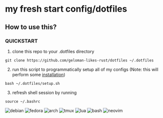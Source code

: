 # my fresh start config/dotfiles

## How to use this?

### QUICKSTART

1. clone this repo to your .dotfiles directory
```
git clone https://github.com/geloman-likes-rust/dotfiles ~/.dotfiles
```

2. run this script to programmatically setup all of my configs (Note: this will perform some [installation](install.sh))
```
bash ~/.dotfiles/setup.sh
```

3. refresh shell session by running
```
source ~/.bashrc
```


![debian](https://img.shields.io/badge/debian-D14D72?style=for-the-badge&logo=debian&logoColor=white)
![fedora](https://img.shields.io/badge/fedora-19376D?style=for-the-badge&logo=fedora&logoColor=fff)
![arch](https://img.shields.io/badge/arch-0B2447?style=for-the-badge&logo=archlinux&logoColor=19A7CE)
![tmux](https://img.shields.io/badge/tmux-393646?style=for-the-badge&logo=tmux&logoColor=fff)
![lua](https://img.shields.io/badge/lua-62CDFF?style=for-the-badge&logo=lua&logoColor=19376D)
![bash](https://img.shields.io/badge/bash-1B2430?style=for-the-badge&logo=gnu-bash&logoColor=fff)
![neovim](https://img.shields.io/badge/neovim-62CDFF?style=for-the-badge&logo=neovim&logoColor=2B7A0B)
